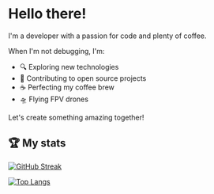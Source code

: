 # Hello there!

I'm a developer with a passion for code and plenty of coffee.

When I'm not debugging, I'm:

- 🔍 Exploring new technologies
- 👥 Contributing to open source projects
- ☕ Perfecting my coffee brew
- 🛸 Flying FPV drones

Let's create something amazing together!

## 🏆 My stats
[![GitHub Streak](https://streak-stats.demolab.com/?user=gabrielhalus)](https://git.io/streak-stats)

[![Top Langs](https://github-readme-stats.vercel.app/api/top-langs/?username=gabrielhalus&layout=compact)](https://github.com/anuraghazra/github-readme-stats)

<!--
[![Top Langs](https://github-readme-stats.vercel.app/api/top-langs/?username=gabrielhalus&layout=compact)](https://github.com/anuraghazra/github-readme-stats) 
<div id="tools">
  <img src="https://github.com/devicons/devicon/blob/master/icons/java/java-original-wordmark.svg" title="Java" alt="Java" width="40" height="40"/>
  <img src="https://github.com/devicons/devicon/blob/master/icons/nextjs/nextjs-original.svg" title="NextJs" alt="NextJs" width="40" height="40"/>
  <img src="https://github.com/devicons/devicon/blob/master/icons/nodejs/nodejs-original.svg" title="NodeJs" alt="NodeJs" width="40" height="40"/>  
  <img src="https://github.com/devicons/devicon/blob/master/icons/react/react-original.svg" title="React" alt="React" width="40" height="40"/>
    <img src="https://github.com/devicons/devicon/blob/master/icons/vuejs/react-original.svg" title="vuejs" alt="vuejs" width="40" height="40"/>
  <img src="https://github.com/devicons/devicon/blob/master/icons/typescript/typescript-original.svg" title="Typescript" alt="Typescript" width="40" height="40"/>  
  <img src="https://github.com/devicons/devicon/blob/master/icons/mongodb/mongodb-original.svg" title="MongoDb" alt="MongoDb" width="40" height="40"/>  
  <img src="https://github.com/devicons/devicon/blob/master/icons/postgresql/postgresql-plain.svg" title="PostgreSQL" alt="PostgreSQL" width="40" height="40"/>  
  <img src="https://github.com/devicons/devicon/blob/master/icons/git/git-plain.svg" title="Git" alt="Git" width="40" height="40"/>  
  <img src="https://github.com/devicons/devicon/blob/master/icons/php/php-original.svg" title="Apache" alt="Apache" width="40" height="40"/>  
</div>

-->
